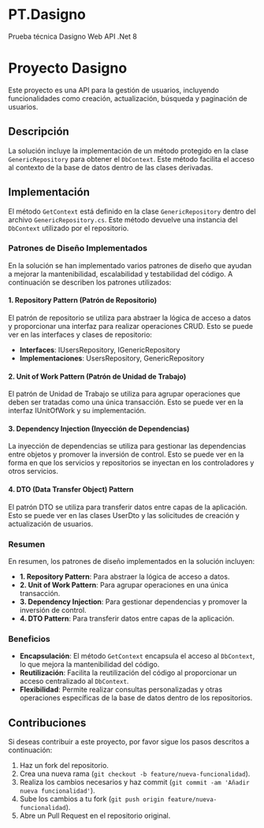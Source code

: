 # PT.Dasigno
Prueba técnica Dasigno Web API .Net 8

# Proyecto Dasigno

Este proyecto es una API para la gestión de usuarios, incluyendo funcionalidades como creación, actualización, búsqueda y paginación de usuarios.

## Descripción

La solución incluye la implementación de un método protegido en la clase `GenericRepository` para obtener el `DbContext`. Este método facilita el acceso al contexto de la base de datos dentro de las clases derivadas.

## Implementación

El método `GetContext` está definido en la clase `GenericRepository` dentro del archivo `GenericRepository.cs`. Este método devuelve una instancia del `DbContext` utilizado por el repositorio.

### Patrones de Diseño Implementados
En la solución se han implementado varios patrones de diseño que ayudan a mejorar la mantenibilidad, escalabilidad y testabilidad del código. A continuación se describen los patrones utilizados:
#### 1. Repository Pattern (Patrón de Repositorio)
El patrón de repositorio se utiliza para abstraer la lógica de acceso a datos y proporcionar una interfaz para realizar operaciones CRUD. Esto se puede ver en las interfaces y clases de repositorio:
- **Interfaces**: IUsersRepository, IGenericRepository
- **Implementaciones**: UsersRepository, GenericRepository
  
#### 2. Unit of Work Pattern (Patrón de Unidad de Trabajo)
El patrón de Unidad de Trabajo se utiliza para agrupar operaciones que deben ser tratadas como una única transacción. Esto se puede ver en la interfaz IUnitOfWork y su implementación.

#### 3. Dependency Injection (Inyección de Dependencias)
La inyección de dependencias se utiliza para gestionar las dependencias entre objetos y promover la inversión de control. Esto se puede ver en la forma en que los servicios y repositorios se inyectan en los controladores y otros servicios.

#### 4. DTO (Data Transfer Object) Pattern
El patrón DTO se utiliza para transferir datos entre capas de la aplicación. Esto se puede ver en las clases UserDto y las solicitudes de creación y actualización de usuarios.

### Resumen
En resumen, los patrones de diseño implementados en la solución incluyen:
- **1.	Repository Pattern**: Para abstraer la lógica de acceso a datos.
- **2.	Unit of Work Pattern**: Para agrupar operaciones en una única transacción.
- **3.	Dependency Injection**: Para gestionar dependencias y promover la inversión de control.
- **4.	DTO Pattern**: Para transferir datos entre capas de la aplicación.

### Beneficios

- **Encapsulación**: El método `GetContext` encapsula el acceso al `DbContext`, lo que mejora la mantenibilidad del código.
- **Reutilización**: Facilita la reutilización del código al proporcionar un acceso centralizado al `DbContext`.
- **Flexibilidad**: Permite realizar consultas personalizadas y otras operaciones específicas de la base de datos dentro de los repositorios.

## Contribuciones

Si deseas contribuir a este proyecto, por favor sigue los pasos descritos a continuación:

1. Haz un fork del repositorio.
2. Crea una nueva rama (`git checkout -b feature/nueva-funcionalidad`).
3. Realiza los cambios necesarios y haz commit (`git commit -am 'Añadir nueva funcionalidad'`).
4. Sube los cambios a tu fork (`git push origin feature/nueva-funcionalidad`).
5. Abre un Pull Request en el repositorio original.


